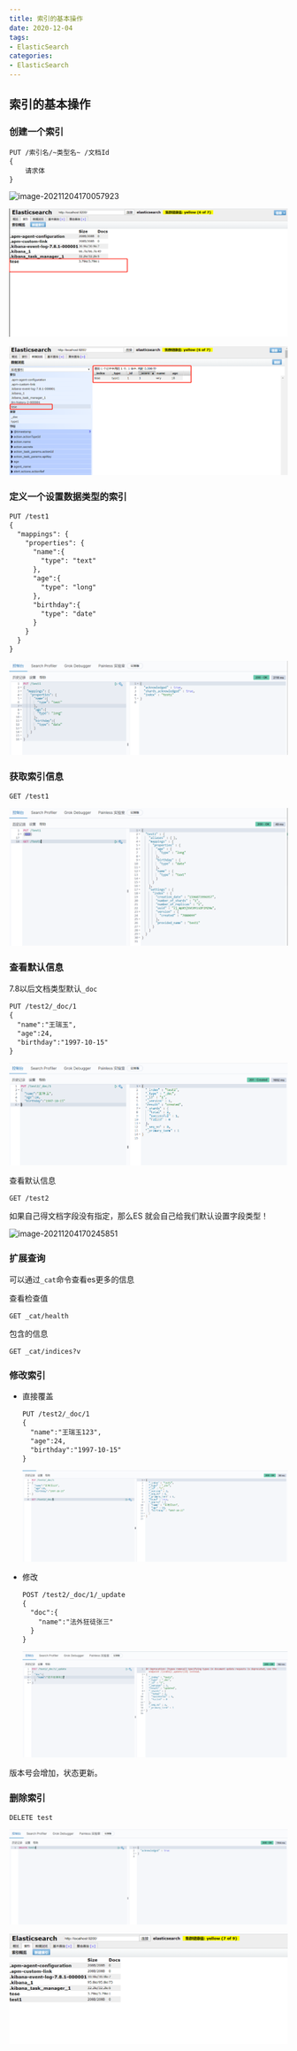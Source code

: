 ```yaml
---
title: 索引的基本操作
date: 2020-12-04
tags:
- ElasticSearch
categories:
- ElasticSearch
---
```


## 索引的基本操作

### 创建一个索引

```
PUT /索引名/~类型名~ /文档Id
{
	请求体
}
```


![image-20211204170057923](images/image-20211204170057923.png)

![](images/3b6471ad-761d-4389-9c9c-82ffbfae9ed1.png)

![](images/9ab4a007-1fdf-41b5-98c9-c9dd4b942a3d.png)

### 定义一个设置数据类型的索引

```
PUT /test1
{
  "mappings": {
    "properties": {
      "name":{
        "type": "text"
      },
      "age":{
        "type": "long"
      },
      "birthday":{
        "type": "date"
      }
    }
  }
}
```

![](images/1e6166ef-d8e0-4b65-86c5-c9b9440449c8.png)

### 获取索引信息

```
GET /test1
```

![](images/9a4d53a9-0acb-40df-8b72-d4a2dda7a76f.png)

### 查看默认信息

7.8以后文档类型默认`_doc`

```
PUT /test2/_doc/1
{
  "name":"王瑞玉",
  "age":24,
  "birthday":"1997-10-15"
}
```

![](images/717a0d84-96e9-4190-a9b1-cdfbd86203c4.png)

查看默认信息

``` 
GET /test2
```

如果自己得文档字段没有指定，那么ES 就会自己给我们默认设置字段类型！

![image-20211204170245851](images/image-20211204170245851.png)



### 扩展查询

可以通过`_cat`命令查看es更多的信息

查看检查值

```
GET _cat/health
```

包含的信息

```
GET _cat/indices?v
```



### 修改索引

- 直接覆盖

  ```
  PUT /test2/_doc/1
  {
    "name":"王瑞玉123",
    "age":24,
    "birthday":"1997-10-15"
  }
  ```

  ![](images/c7076451-97a8-454c-aa36-a61b69bc434f.png)

- 修改

  ```
  POST /test2/_doc/1/_update
  {
    "doc":{
      "name":"法外狂徒张三"
    }
  }
  ```

  ![](images/07e756b2-6ac0-4dc3-9978-a04bd775e921.png)

版本号会增加，状态更新。

### 删除索引

```
DELETE test
```

![](images/bc1173a3-56da-4e0e-8254-300585f88148.png)

![](images/127b675e-defe-4376-985f-6885ad7b147f.png)
